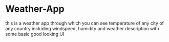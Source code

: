 # Weather-App
this is a weather app through which you can see temperature of any city of any country including windspeed, humidity and weather description with some basic good looking UI
